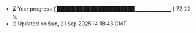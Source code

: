 - ⏳ Year progress { █████████████████████▁▁▁▁▁▁▁▁▁ } 72.22 %
- ⏰ Updated on Sun, 21 Sep 2025 14:18:43 GMT

